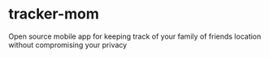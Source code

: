 # tracker-mom
Open source mobile app for keeping track of your family of friends location without compromising your privacy

